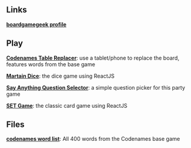 ## Links

[**boardgamegeek profile**](https://www.boardgamegeek.com/user/cardflopper)

## Play

[**Codenames Table Replacer**](codenames): use a tablet/phone to replace the board, features words from the base game

[**Martain Dice**](martiandice): the dice game using ReactJS

[**Say Anything Question Selector**](sayanything): a simple question picker for this party game

[**SET Game**](set): the classic card game using ReactJS

## Files
[**codenames word list**](codenames/codenames_words.txt): All 400 words from the Codenames base game 
